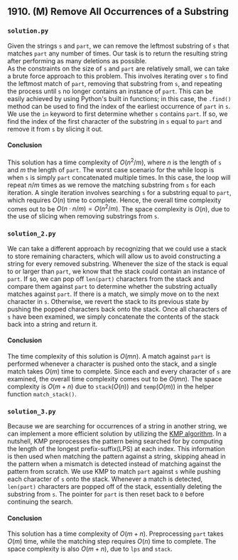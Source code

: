 ## 1910. (M) Remove All Occurrences of a Substring

### `solution.py`
Given the strings `s` and `part`, we can remove the leftmost substring of `s` that matches `part` any number of times. Our task is to return the resulting string after performing as many deletions as possible.  
As the constraints on the size of `s` and `part` are relatively small, we can take a brute force approach to this problem. This involves iterating over `s` to find the leftmost match of `part`, removing that substring from `s`, and repeating the process until `s` no longer contains an instance of `part`. This can be easily achieved by using Python's built in functions; in this case, the `.find()` method can be used to find the index of the earliest occurrence of `part` in `s`. We use the `in` keyword to first determine whether `s` contains `part`. If so, we find the index of the first character of the substring in `s` equal to `part` and remove it from `s` by slicing it out.  

#### Conclusion
This solution has a time complexity of $O(n^2/m)$, where $n$ is the length of `s` and $m$ the length of `part`. The worst case scenario for the while loop is when `s` is simply `part` concatenated multiple times. In this case, the loop will repeat $n/m$ times as we remove the matching substring from `s` for each iteration. A single iteration involves searching `s` for a substring equal to `part`, which requires $O(n)$ time to complete. Hence, the overall time complexity comes out to be $O(n\cdot n/m) = O(n^2/m)$. The space complexity is $O(n)$, due to the use of slicing when removing substrings from `s`.  
  


### `solution_2.py`
We can take a different approach by recognizing that we could use a stack to store remaining characters, which will allow us to avoid constructing a string for every removed substring. Whenever the size of the stack is equal to or larger than `part`, we know that the stack could contain an instance of `part`. If so, we can pop off `len(part)` characters from the stack and compare them against `part` to determine whether the substring actually matches against `part`. If there is a match, we simply move on to the next character in `s`. Otherwise, we revert the stack to its previous state by pushing the popped characters back onto the stack. Once all characters of `s` have been examined, we simply concatenate the contents of the stack back into a string and return it.  

#### Conclusion
The time complexity of this solution is $O(mn)$. A match against `part` is performed whenever a character is pushed onto the stack, and a single match takes $O(m)$ time to complete. Since each and every character of `s` are examined, the overall time complexity comes out to be $O(mn)$. The space complexity is $O(m+n)$ due to `stack`($O(n)$) and `temp`($O(m)$) in the helper function `match_stack()`.  
  


### `solution_3.py`
Because we are searching for occurrences of a string in another string, we can implement a more efficient solution by utilizing the [KMP algorithm](https://en.wikipedia.org/wiki/Knuth%E2%80%93Morris%E2%80%93Pratt_algorithm). In a nutshell, KMP preprocesses the pattern being searched for by computing the length of the longest prefix-suffix(LPS) at each index. This information is then used when matching the pattern against a string, skipping ahead in the pattern when a mismatch is detected instead of matching against the pattern from scratch. We use KMP to match `part` against `s` while pushing each character of `s` onto the stack. Whenever a match is detected, `len(part)` characters are popped off of the stack, essentially deleting the substring from `s`. The pointer for `part` is then reset back to `0` before continuing the search.  

#### Conclusion
This solution has a time complexity of $O(m+n)$. Preprocessing `part` takes $O(m)$ time, while the matching step requires $O(n)$ time to complete. The space complexity is also $O(m+n)$, due to `lps` and `stack`.  
  

